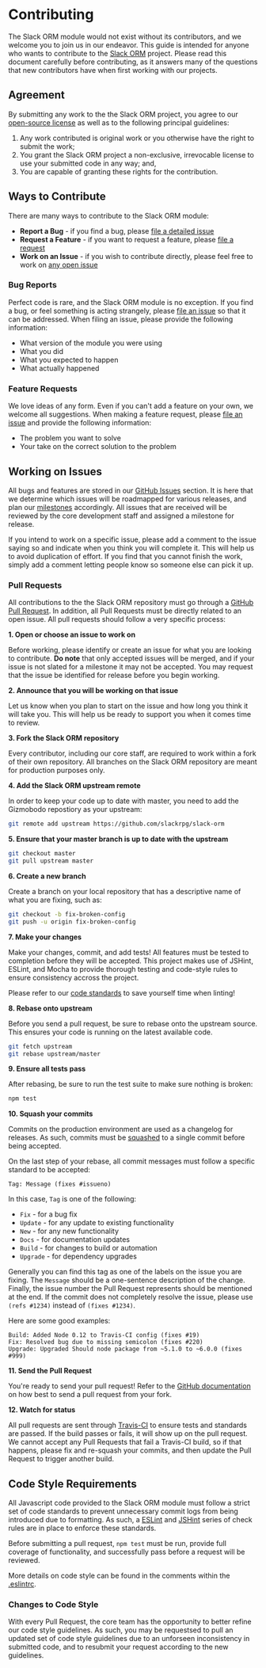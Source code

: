 # Contributing

The Slack ORM module would not exist without its contributors, and we welcome you to join us in our endeavor.  This
guide is intended for anyone who wants to contribute to the [Slack ORM](http://github.com/slackrpg/slack-orm)
project. Please read this document carefully before contributing, as it answers many of the questions that new
contributors have when first working with our projects.


## Agreement

By submitting any work to the the Slack ORM project, you agree to our [open-source license](LICENSE) as well as to
the following principal guidelines:

1. Any work contributed is original work or you otherwise have the right to submit the work;
1. You grant the Slack ORM project a non-exclusive, irrevocable license to use your submitted code in any way; and,
1. You are capable of granting these rights for the contribution.


## Ways to Contribute

There are many ways to contribute to the Slack ORM module:

* **Report a Bug** - if you find a bug, please [file a detailed issue](#bug-reports)
* **Request a Feature** - if you want to request a feature, please [file a request](#feature-requests)
* **Work on an Issue** - if you wish to contribute directly, please feel free to work on [any open issue](#working-on-issues)


### Bug Reports

Perfect code is rare, and the Slack ORM module is no exception.  If you find a bug, or feel something is acting
strangely, please [file an issue](https://github.com/slackrpg/slack-orm/issues/new) so that it can be addressed.  When
filing an issue, please provide the following information:

* What version of the module you were using
* What you did
* What you expected to happen
* What actually happened


### Feature Requests

We love ideas of any form.  Even if you can't add a feature on your own, we welcome all suggestions.  When making a
feature request, please [file an issue](https://github.com/slackrpg/slack-orm/issues/new) and provide the
following information:

* The problem you want to solve
* Your take on the correct solution to the problem


## Working on Issues

All bugs and features are stored in our [GitHub Issues](https://github.com/slackrpg/slack-orm/issues)
section. It is here that we determine which issues will be roadmapped for various releases, and plan our
[milestones](https://github.com/slackrpg/slack-orm/milestones) accordingly.  All issues that are received
will be reviewed by the core development staff and assigned a milestone for release.

If you intend to work on a specific issue, please add a comment to the issue saying so and indicate when you think
you will complete it.  This will help us to avoid duplication of effort.  If you find that you cannot finish the work,
simply add a comment letting people know so someone else can pick it up.


### Pull Requests

All contributions to the the Slack ORM repository must go through a
[GitHub Pull Request](https://github.com/slackrpg/slack-orm/pulls).  In addition, all Pull Requests must be
directly related to an open issue.  All pull requests should follow a very specific process:

**1. Open or choose an issue to work on**

Before working, please identify or create an issue for what you are looking to contribute.  **Do note** that only
accepted issues will be merged, and if your issue is not slated for a milestone it may not be accepted.  You may
request that the issue be identified for release before you begin working.

**2. Announce that you will be working on that issue**

Let us know when you plan to start on the issue and how long you think it will take you.  This will help us be ready
to support you when it comes time to review.

**3. Fork the Slack ORM repository**

Every contributor, including our core staff, are required to work within a fork of their own repository.  All branches
on the Slack ORM repository are meant for production purposes only.

**4. Add the Slack ORM upstream remote**

In order to keep your code up to date with master, you need to add the Gizmobodo repostiory as your upstream:

```bash
git remote add upstream https://github.com/slackrpg/slack-orm
```

**5. Ensure that your master branch is up to date with the upstream**

```bash
git checkout master
git pull upstream master
```

**6. Create a new branch**

Create a branch on your local repository that has a descriptive name of what you are fixing, such as:

```bash
git checkout -b fix-broken-config
git push -u origin fix-broken-config
```

**7. Make your changes**

Make your changes, commit, and add tests!  All features must be tested to completion before they will be accepted.
This project makes use of JSHint, ESLint, and Mocha to provide thorough testing and code-style rules to ensure
consistency accross the project.

Please refer to our [code standards](#code-style-requirements) to save yourself time when linting!

**8. Rebase onto upstream**

Before you send a pull request, be sure to rebase onto the upstream source.  This ensures your code is running on
the latest available code.

```bash
git fetch upstream
git rebase upstream/master
```

**9. Ensure all tests pass**

After rebasing, be sure to run the test suite to make sure nothing is broken:

```bash
npm test
```

**10. Squash your commits**

Commits on the production environment are used as a changelog for releases.  As such, commits must be 
[squashed](http://gitready.com/advanced/2009/02/10/squashing-commits-with-rebase.html) to a single commit before being
accepted.

On the last step of your rebase, all commit messages must follow a specific standard to be accepted:

```
Tag: Message (fixes #issueno)
```

In this case, `Tag` is one of the following:

* `Fix` - for a bug fix
* `Update` - for any update to existing functionality
* `New` - for any new functionality
* `Docs` - for documentation updates
* `Build` - for changes to build or automation
* `Upgrade` - for dependency upgrades

Generally you can find this tag as one of the labels on the issue you are fixing.  The `Message` should be a
one-sentence description of the change.  Finally, the issue number the Pull Request represents should be mentioned at
the end.  If the commit does not completely resolve the issue, please use `(refs #1234)` instead of `(fixes #1234)`.

Here are some good examples:

```
Build: Added Node 0.12 to Travis-CI config (fixes #19)
Fix: Resolved bug due to missing semicolon (fixes #220)
Upgrade: Upgraded Should node package from ~5.1.0 to ~6.0.0 (fixes #999)
```

**11. Send the Pull Request**

You're ready to send your pull request!  Refer to the
[GitHub documentation](https://help.github.com/articles/creating-a-pull-request) on how best to send a pull request
from your fork.

**12. Watch for status**

All pull requests are sent through [Travis-CI](https://travis-ci.org/slackrpg/slack-orm) to ensure tests and
standards are passed.  If the build passes or fails, it will show up on the pull request.  We cannot accept any Pull
Requests that fail a Travis-CI build, so if that happens, please fix and re-squash your commits, and then update the
Pull Request to trigger another build.


## Code Style Requirements

All Javascript code provided to the Slack ORM module must follow a strict set of code standards to prevent unnecessary
commit logs from being introduced due to formatting.  As such, a [ESLint](http://eslint.org/) and
[JSHint](http://jshint.com/) series of check rules are in place to enforce these standards.

Before submitting a pull request, `npm test` must be run, provide full coverage of functionality, and successfully
pass before a request will be reviewed.

More details on code style can be found in the comments within the [.eslintrc](.eslintrc).


### Changes to Code Style

With every Pull Request, the core team has the opportunity to better refine our code style guidelines.  As such, you
may be requestsed to pull an updated set of code style guidelines due to an unforseen inconsistency in submitted code,
and to resubmit your request according to the new guidelines.